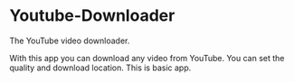 # Youtube-Downloader
The YouTube video downloader.

With this app you can download any video from YouTube. You can set the quality and download location. This is basic app. 
